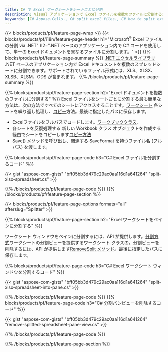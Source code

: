 ```yaml
---
title: C# で Excel ワークシートをシートごとに分割
description: Visual アプリケーションで Excel ファイルを複数のファイルに分割する方法を説明する C# ソース コード C#.NET
keywords: [C# Aspose.Cells., C# split excel files., C# how to split excel files into multiple files., C# excel splitter., C# split Cell., Cell splitter using C#]
---
```

{{< blocks/products/pf/feature-page-wrap >}}
{{< blocks/products/pf/i18n/feature-page-header h1="Microsoft<sup>&reg;</sup> Excel ファイルの分割 via .NET" h2=".NET ベースのアプリケーション内で C# コードを使用して、単一の Excel ドキュメントを異なるファイルに分割します。" >}}
{{% blocks/products/pf/feature-page-summary %}}
[.NET エクセルライブラリ](/cells/ja/net/) .NET ベースのアプリケーション内で Excel ドキュメントを複数のスプレッドシートに分割できます。サポートされているファイル形式には、XLS、XLSX、XLSB、XLSM、ODS が含まれます。
{{% /blocks/products/pf/feature-page-summary %}}

{{% blocks/products/pf/feature-page-section h2="Excel ドキュメントを複数のファイルに分割する" %}}
Excel ファイルをシートごとに分割する最も簡単な方法は、次の方法ですべてのシートにアクセスすることです。[ワークシート](https://reference.aspose.com/cells/net/aspose.cells/workbook/properties/worksheets) 各シートを繰り返し処理し、[コピー](https://reference.aspose.com/cells/net/aspose.cells/worksheet/methods/copy)方法。最後に指定したパスに保存します。

 + Excelファイルをフルパスでロードします。[ワークブッククラス](https://reference.aspose.com/cells/net/aspose.cells/workbook).
+ 各シートを反復処理する
新しい Workbook クラス オブジェクトを作成する
 経由でシートをコピーします[コピー方法](https://reference.aspose.com/cells/net/aspose.cells/worksheet/methods/copy)
+ Save() メソッドを呼び出し、関連する SaveFormat を持つファイル名 (フルパス) を渡します。

{{% blocks/products/pf/feature-page-code h3="C# Excel ファイルを分割するコード" %}}

{{< gist "aspose-com-gists" "bff05bb3d479c29ac0aa116d1a641264" "split-xlsx-spreadsheet.cs" >}}

{{% /blocks/products/pf/feature-page-code %}}
{{% /blocks/products/pf/feature-page-section %}}

{{< blocks/products/pf/feature-page-options formats="all" afterslug="Splitter" >}}

{{% blocks/products/pf/feature-page-section h2="Excel ワークシートをペインに分割する" %}}

ワークシート ウィンドウをペインに分割するには、API が提供します。[分割方式](https://reference.aspose.com/cells/net/aspose.cells/worksheet/methods/split)ワークシートの分割ビューを提供するワークシート クラスの。分割ビューを削除するには、API が提供します[RemoveSplit メソッド](https://reference.aspose.com/cells/net/aspose.cells/worksheet/methods/removesplit)。最後に指定したパスに保存します。

{{% blocks/products/pf/feature-page-code h3="C# Excel ワークシート ウィンドウを分割するコード" %}}

{{< gist "aspose-com-gists" "bff05bb3d479c29ac0aa116d1a641264" "split-xlsx-spreadsheet-into-pane.cs" >}}

{{% /blocks/products/pf/feature-page-code %}}
{{% blocks/products/pf/feature-page-code h3="C# 分割パンビューを削除するコード" %}}

{{< gist "aspose-com-gists" "bff05bb3d479c29ac0aa116d1a641264" "remove-splitted-spreadsheet-pane-view.cs" >}}

{{% /blocks/products/pf/feature-page-code %}}

{{% /blocks/products/pf/feature-page-section %}}
